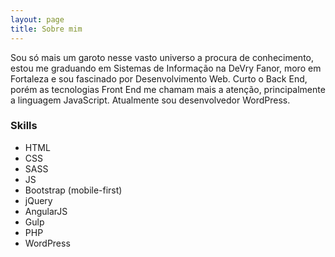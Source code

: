```yaml
---
layout: page
title: Sobre mim
---
```


Sou só mais um garoto nesse vasto universo a procura de conhecimento, estou me graduando em Sistemas de Informação na DeVry Fanor, moro em Fortaleza e sou fascinado por Desenvolvimento Web. Curto o Back End, porém as tecnologias Front End me chamam mais a atenção, principalmente a linguagem JavaScript. Atualmente sou desenvolvedor WordPress.

### Skills
* HTML
* CSS
* SASS
* JS
* Bootstrap (mobile-first)
* jQuery
* AngularJS
* Gulp
* PHP
* WordPress

<!-- <p class="message">
  Hey there! This page is included as an example. Feel free to customize it for your own use upon downloading. Carry on!
</p>

In the novel, *The Strange Case of Dr. Jeykll and Mr. Hyde*, Mr. Poole is Dr. Jekyll's virtuous and loyal butler. Similarly, Poole is an upstanding and effective butler that helps you build Jekyll themes. It's made by [@mdo](https://twitter.com/mdo).

There are currently two themes built on Poole:

* [Hyde](http://hyde.getpoole.com)
* [Lanyon](http://lanyon.getpoole.com)

Learn more and contribute on [GitHub](https://github.com/poole).

## Setup

Some fun facts about the setup of this project include:

* Built for [Jekyll](http://jekyllrb.com)
* Developed on GitHub and hosted for free on [GitHub Pages](https://pages.github.com)
* Coded with [Sublime Text 2](http://sublimetext.com), an amazing code editor
* Designed and developed while listening to music like [Blood Bros Trilogy](https://soundcloud.com/maddecent/sets/blood-bros-series)

Have questions or suggestions? Feel free to [open an issue on GitHub](https://github.com/poole/issues/new) or [ask me on Twitter](https://twitter.com/mdo).

Thanks for reading! -->
